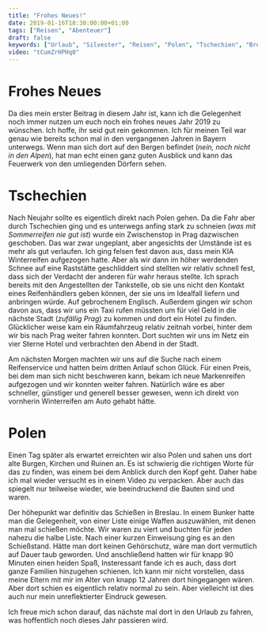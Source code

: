 ```yaml
---
title: "Frohes Neues!"
date: 2019-01-16T18:30:00:00+01:00
tags: ["Reisen", "Abenteuer"]
draft: false
keywords: ["Urlaub", "Silvester", "Reisen", "Polen", "Tschechien", "Breslau"]
video: "tCumZrHPHq0"
---
```


# Frohes Neues
Da dies mein erster Beitrag in diesem Jahr ist, kann ich die Gelegenheit noch immer nutzen um euch noch ein frohes neues Jahr 2019 zu wünschen. Ich hoffe, ihr seid gut rein gekommen. Ich für meinen Teil war genau wie bereits schon mal in den vergangenen Jahren in Bayern unterwegs. Wenn man sich dort auf den Bergen befindet (_nein, noch nicht in den Alpen_), hat man echt einen ganz guten Ausblick und kann das Feuerwerk von den umliegenden Dörfern sehen.

# Tschechien
Nach Neujahr sollte es eigentlich direkt nach Polen gehen. Da die Fahr aber durch Tschechien ging und es unterwegs anfing stark zu schneien (_was mit Sommerreifen nie gut ist_) wurde ein Zwischenstop in Prag dazwischen geschoben. Das war zwar ungeplant, aber angesichts der Umstände ist es mehr als gut verlaufen. Ich ging felsen fest davon aus, dass mein KIA Winterreifen aufgezogen hatte. Aber als wir dann im höher werdenden Schnee auf eine Raststätte geschliddert sind stellten wir relativ schnell fest, dass sich der Verdacht der anderen für wahr heraus stellte. Ich sprach bereits mit den Angestellten der Tankstelle, ob sie uns nicht den Kontakt eines Reifenhändlers geben können, der sie uns im Idealfall liefern und anbringen würde. Auf gebrochenem Englisch. Außerdem gingen wir schon davon aus, dass wir uns ein Taxi rufen müssten um für viel Geld in die nächste Stadt (_zufällig Prag_) zu kommen und dort ein Hotel zu finden. Glücklicher weise kam ein Räumfahrzeug relativ zeitnah vorbei, hinter dem wir bis nach Prag weiter fahren konnten. Dort suchten wir uns im Netz ein vier Sterne Hotel und verbrachten den Abend in der Stadt.

Am nächsten Morgen machten wir uns auf die Suche nach einem Reifenservice und hatten beim dritten Anlauf schon Glück. Für einen Preis, bei dem man sich nicht beschweren kann, bekam ich neue Markenreifen aufgezogen und wir konnten weiter fahren. Natürlich wäre es aber schneller, günstiger und generell besser gewesen, wenn ich direkt von vornherin Winterreifen am Auto gehabt hätte.

# Polen
Einen Tag später als erwartet erreichten wir also Polen und sahen uns dort alte Burgen, Kirchen und Ruinen an. Es ist schwierig die richtigen Worte für das zu finden, was einem bei dem Anblick durch den Kopf geht. Daher habe ich mal wieder versucht es in einem Video zu verpacken. Aber auch das spiegelt nur teilweise wieder, wie beeindruckend die Bauten sind und waren.

Der höhepunkt war definitiv das Schießen in Breslau. In einem Bunker hatte man die Gelegenheit, von einer Liste einige Waffen auszuwählen, mit denen man mal schießen möchte. Wir waren zu viert und buchten für jeden nahezu die halbe Liste. Nach einer kurzen Einweisung ging es an den Schießstand. Hätte man dort keinen Gehörschutz, wäre man dort vermutlich auf Dauer taub geworden. Und anschließend hatten wir für knapp 90 Minuten einen heiden Spaß, Insteressant fande ich es auch, dass dort ganze Familien hinzugehen schienen. Ich kann mir nicht vorstellen, dass meine Eltern mit mir im Alter von knapp 12 Jahren dort hingegangen wären. Aber dort schien es eigentlich relativ normal zu sein. Aber vielleicht ist dies auch nur mein unreflektierter Eindruck gewesen.

Ich freue mich schon darauf, das nächste mal dort in den Urlaub zu fahren, was hoffentlich noch dieses Jahr passieren wird. 
